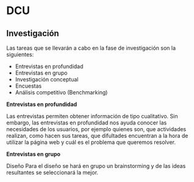 # DCU
## Investigación
Las tareas que se llevarán a cabo en la fase de investigación son la siguientes:
* Entrevistas en profundidad
* Entrevistas en grupo
* Investigación conceptual
* Encuestas
* Análisis competitivo (Benchmarking)

**Entrevistas en profundidad**


Las entrevistas permiten obtener información de tipo cualitativo. Sin embargo, las entrevistas en profundidad nos ayuda conocer las necesidades de los usuarios, por ejemplo quienes son, que actividades realizan, como hacen sus tareas, que difultades encuentran a la hora de utilizar la página web y cuál es el problema que queremos resolver.

**Entrevistas en grupo**


Diseño
Para el diseño se hará en grupo un brainstorming y de las ideas resultantes se seleccionará la mejor.
